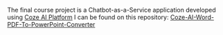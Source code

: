 The final course project is a Chatbot-as-a-Service application developed using [Coze AI Platform](https://www.coze.com/)
I can be found on this repository: [Coze-AI-Word-PDF-To-PowerPoint-Converter](https://github.com/xeroxis-xs/Coze-AI-Word-PDF-To-PowerPoint-Converter)

